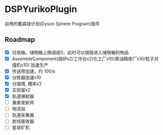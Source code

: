 # DSPYurikoPlugin

自用的戴森球计划(Dyson Sphere Program)插件

## Roadmap
- [x] 垃圾箱。储物箱上限调成0，此时可以销毁进入储物箱的物品
- [x] AssembleComponent(熔炉x2/工作台x2/化工厂x10/原油精炼厂x10/粒子对撞机x10) 加速生产
- [x] 传送带加速，约 100/s
- [x] 分拣器加速x10
- [x] 分馏塔, 概率x2
- [x] 实验室x2
- [x] 轨道弹射器
- [ ] 垂直发射井
- [ ] 物流站
- [ ] 轨道采集器
- [ ] 射线接收器
- [ ] 星球矿机